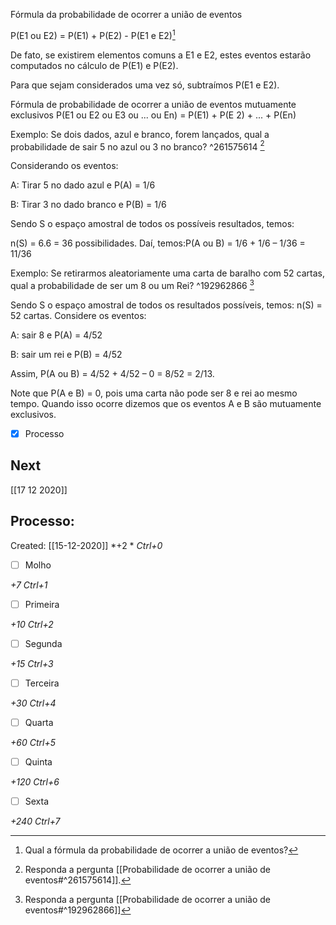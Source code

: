 Fórmula da probabilidade de ocorrer a união de eventos

P(E1 ou E2) = P(E1) + P(E2) - P(E1 e E2)[^494117]

[^494117]: Qual a fórmula da probabilidade de ocorrer a união de eventos?

De fato, se existirem elementos comuns a E1 e E2, estes eventos estarão computados no cálculo de P(E1) e P(E2).

Para que sejam considerados uma vez só, subtraímos P(E1 e E2).

Fórmula de probabilidade de ocorrer a união de eventos mutuamente exclusivos
P(E1 ou E2 ou E3 ou ... ou En) = P(E1) + P(E 2) + ... + P(En)

Exemplo: Se dois dados, azul e branco, forem lançados, qual a probabilidade de sair 5 no azul ou 3 no branco? ^261575614
[^575104]

[^575104]: Responda a pergunta [[Probabilidade de ocorrer a união de eventos#^261575614]].


Considerando os eventos:

A: Tirar 5 no dado azul e P(A) = 1/6

B: Tirar 3 no dado branco e P(B) = 1/6

Sendo S o espaço amostral de todos os possíveis resultados, temos:

n(S) = 6.6 = 36 possibilidades. Daí, temos:P(A ou B) = 1/6 + 1/6 – 1/36 = 11/36


Exemplo: Se retirarmos aleatoriamente uma carta de baralho com 52 cartas, qual a probabilidade de ser um 8 ou um Rei? ^192962866
[^321787]

[^321787]: Responda a pergunta [[Probabilidade de ocorrer a união de eventos#^192962866]]

Sendo S o espaço amostral de todos os resultados possíveis, temos: n(S) = 52 cartas. Considere os eventos:

A: sair 8 e P(A) = 4/52

B: sair um rei e P(B) = 4/52

Assim, P(A ou B) = 4/52 + 4/52 – 0 = 8/52 = 2/13.

Note que P(A e B) = 0, pois uma carta não pode ser 8 e rei ao mesmo tempo. Quando isso ocorre dizemos que os eventos A e B são mutuamente exclusivos.

- [x] Processo

## Next
[[17 12 2020]]
## Processo:
Created: [[15-12-2020]]
*+2 *  *Ctrl+0*
- [ ] Molho  

*+7*  *Ctrl+1*

- [ ] Primeira 

*+10*  *Ctrl+2*

- [ ] Segunda

*+15*  *Ctrl+3*

- [ ] Terceira 

*+30*  *Ctrl+4*

- [ ] Quarta 

*+60*  *Ctrl+5*

- [ ] Quinta 

*+120*  *Ctrl+6*

- [ ] Sexta 

*+240*  *Ctrl+7*
